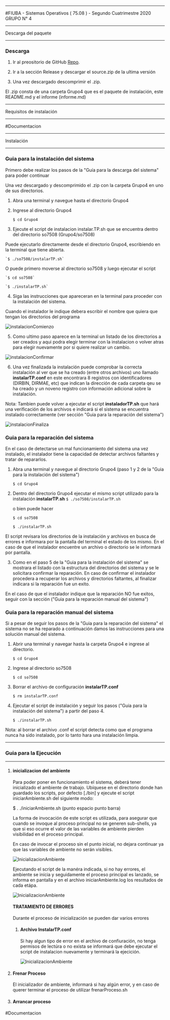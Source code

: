 ********************************************************************************************
#FIUBA - Sistemas Operativos ( 75.08 ) - Segundo Cuatrimestre 2020
   GRUPO N° 4

********************************************************************************************
   Descarga del paquete
********************************************************************************************

### Descarga

1. Ir al preositorio de GitHub
[Repo](https://github.com/mcasla93/sistemas-operativos).

2. Ir a la sección Release y descargar el source.zip de la ultima versión

3. Una vez descargado descomprimir el .zip.

El .zip consta de una carpeta Grupo4 que es el paquete de instalación, este README.md y el informe (informe.md)

********************************************************************************************
   Requisitos de instalación
********************************************************************************************

#Documentacion

*********************************************************************************************
   Instalación
*********************************************************************************************
### Guia para la instalación del sistema

Primero debe realizar los pasos de la "Guía para la descarga del sistema" para poder continuar

Una vez descargado y descomprimido el .zip con la carpeta Grupo4 en uno de sus directorios.

1. Abra una terminal y navegue hasta el directorio Grupo4
	
2. Ingrese al directorio Grupo4

	`$ cd Grupo4`

3. Ejecute el script de instalacion instalar.TP.sh que se encuentra dentro del directorio so7508 (Grupo4/so7508)

Puede ejecutarlo directamente desde el directorio Grupo4, escribiendo en la terminal que tiene abierta.

	`$ ./so7508/instalarTP.sh`

O puede primero moverse al directorio so7508 y luego ejecutar el script

	`$ cd so7508`

	`$ ./instalarTP.sh`

4. Siga las instrucciones que apareceran en la terminal para proceder con la instalación del sistema.

Cuando el instalador le indique debera escribir el nombre que quiera que tengan los directorios del programa

![instalacionComienzo](/assets/images/instalacionComienzoE.png)


5. Como ultimo paso aparece en la terminal un listado de los directorios a ser creados y aqui podra elegir terminar con la instalacion o volver atras para elegir nuevamente por si quiere realizar un cambio.


![instalacionConfirmar](/assets/images/instalacionConfirmarE.png)


6. Una vez finalizada la instalación puede comprobar la correcta instalación al ver que se ha creado (entre otros archivos) uno llamado **instalarTP.conf** en este encontrara 8 registros con identificadores (DIRBIN, DIRMAE, etc) que indican la dirección de cada carpeta qeu se ha creado y un noveno registro con información adicional sobre la instalación.

Nota: Tambien puede volver a ejecutar el script **instaladorTP.sh** que hará una verificación de los archivos e indicará si el sistema se encuentra instalado correctamente (ver sección "Guia para la reparación del sistema")

![instalacionFinaliza](/assets/images/instalacionFinalizaE.png)



### Guia para la reparación del sistema

En el caso de detectarse un mal funcionamiento del sistema una vez instalado, el instalador tiene la capacidad de detectar archivos faltantes y tratar de repararlos.

1. Abra una terminal y navegue al directorio Grupo4 (paso 1 y 2 de la "Guia para la instalación del sistema")

	`$ cd Grupo4`

2. Dentro del directorio Grupo4 ejecutar el mismo script utilizado para la instalación **instalarTP.sh**
	`$ ./so7508/instalarTP.sh`

	o bien puede hacer

	`$ cd so7508`

	`$ ./instalarTP.sh`

El script revisara los directorios de la instalación y archivos en busca de errores e informara por la pantalla del terminal el estado de los mismo.
En el caso de que el instalador encuentre un archivo o directorio se le informará por pantalla.

3. Como en el paso 5 de la "Guia para la instalación del sistema" se mostrara el listado con la estructura del directorios del sistema y se le solicitara confirmar la reparación.
En caso de confirmar el instalador procedera a recuperar los archivos y directorios faltantes, al finalizar indicara si la reparación fue un exito.

En el caso de que el instalador indique que la reparación NO fue exitos, seguir con la sección ("Guia para la reparación manual del sistema")

### Guia para la reparación manual del sistema

Si a pesar de seguir los pasos de la "Guia para la reparación del sistema" el sistema no se ha reparado a continuación damos las instrucciones para una solución manual del sistema.

1. Abrir una terminal y navegar hasta la carpeta Grupo4 e ingrese al directorio.

	`$ cd Grupo4`

2. Ingrese al directorio so7508

	`$ cd so7508`

3. Borrar el archivo de configuración **instalarTP.conf**

	`$ rm instalarTP.conf`

4. Ejecutar el script de instalación y seguir los pasos ("Guia para la instalación del sistema") a partir del paso 4.

	`$ ./instalarTP.sh`


Nota: al borrar el archivo .conf el script detecta como que el programa nunca ha sido instalado, por lo tanto hara una instalación limpia.


	
*********************************************************************************************
### Guia para la Ejecución
*********************************************************************************************
1. #### inicializacion del ambiente

	Para poder poner en funcionamiento el sistema, deberá tener inicializado el ambiente de trabajo. 
	Ubíquese en el directorio donde han guardado los scripts, por defecto [./bin] y ejecute el script iniciarAmbiente.sh 
	del siguiente modo:

	$ . ./iniciarAmbiente.sh  (punto espacio punto barra)
	
	La forma de invocación de este script es utilizada, para asegurar que cuando se invoque al
	proceso principal no se generen sub-shells, ya que si eso ocurre el valor de las variables de ambiente
	pierden visibilidad en el proceso principal.

	En caso de invocar el proceso sin el punto inicial, no dejara continuar ya que las variables de ambiente no serán visibles.

	![InicializacionAmbiente](/assets/images/ejecucionPrimeraVez.png)

	Ejecutando el script de la manéra indicada, si no hay errores, el ambiente se inícia y seguidamente el proceso principal es lanzado, 
	se informa en pantalla y en el archivo iniciarAmbiente.log los resultados de cada etápa.

	![InicializacionAmbiente](/assets/images/inicializacionDosPuntos.png)

	#### TRATAMIENTO DE ERRORES
	Durante el proceso de inicialización se pueden dar varios errores
	1. #### Archivo InstalarTP.conf
		Si hay algun tipo de error en el archivo de confiuración, no tenga permisos de lectúra o no exista se informará que debe ejecutar
		el script de instalacion nuevamente y terminará la ejecición.

		
		![InicializacionAmbiente](/assets/images/ArchivoConfNoExiste.png)


2. #### Frenar Proceso
	El inicializador de ambiente, informará si hay algún error, y en caso de querer terminar el proceso 
	de utilizar frenarProceso.sh

3. #### Arrancar proceso

#Documentacion
